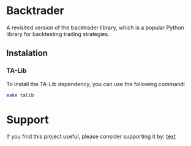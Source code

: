 # Backtrader

A revisited version of the backtrader library, which is a popular Python library for backtesting trading strategies.

## Instalation

### TA-Lib
To install the TA-Lib dependency, you can use the following command:

```bash
make talib
```

# Support

If you find this project useful, please consider supporting it by: [text](https://buymeacoffee.com/vcaldas)